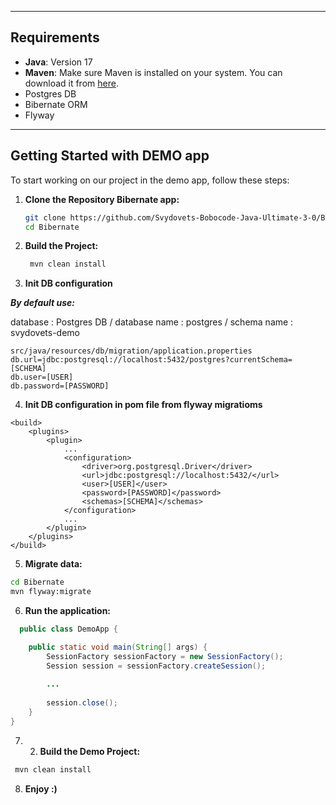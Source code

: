 ___
## Requirements
- **Java**: Version 17
- **Maven**: Make sure Maven is installed on your system. You can download it
  from [here](https://maven.apache.org/download.cgi).
- Postgres DB
- Bibernate ORM
- Flyway

___
## Getting Started with DEMO app

To start working on our project in the demo app, follow these steps:

1. **Clone the Repository Bibernate app:**
   ```bash
   git clone https://github.com/Svydovets-Bobocode-Java-Ultimate-3-0/Bibernate.git
   cd Bibernate
    ```

2. **Build the Project:**
   ```bash
    mvn clean install
    ```
   
3. **Init DB configuration**

***By default use:***

database : Postgres DB / database name : postgres / schema name : svydovets-demo

```
src/java/resources/db/migration/application.properties
db.url=jdbc:postgresql://localhost:5432/postgres?currentSchema=[SCHEMA]
db.user=[USER]
db.password=[PASSWORD]
```

4. **Init DB configuration in pom file from flyway migratioms**
```
<build>
    <plugins>
        <plugin>
            ...
            <configuration>
                <driver>org.postgresql.Driver</driver>
                <url>jdbc:postgresql://localhost:5432/</url>
                <user>[USER]</user>
                <password>[PASSWORD]</password>
                <schemas>[SCHEMA]</schemas>
            </configuration>
            ...
        </plugin>
    </plugins>
</build>
```

5. **Migrate data:**
```bash
cd Bibernate
mvn flyway:migrate
```

6. **Run the application:**
```java
  public class DemoApp {

    public static void main(String[] args) {
        SessionFactory sessionFactory = new SessionFactory();
        Session session = sessionFactory.createSession();
        
        ...
    
        session.close();
    }
}
```

7. 2. **Build the Demo Project:**
```bash
 mvn clean install
 ```

8. **Enjoy :)**